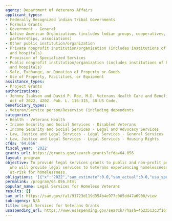```yaml
---
agency: Department of Veterans Affairs
applicant_types:
- Federally Recognized lndian Tribal Governments
- Formula Grants
- Government - General
- Native American Organizations (includes lndian groups, cooperatives, corporations,
  partnerships, associations)
- Other public institution/organization
- Private nonprofit institution/organization (includes institutions of higher education
  and hospitals)
- Provision of Specialized Services
- Public nonprofit institution/organization (includes institutions of higher education
  and hospitals)
- Sale, Exchange, or Donation of Property or Goods
- Use of Property, Facilities, or Equipment
assistance_types:
- Project Grants
authorizations:
- Johnny Isakson and David P. Roe, M.D. Veterans Health Care and Benefits Improvement
  Act of 2022, 4202. Pub. L. 116-315, 38 US Code.
beneficiary_types:
- Veteran/Service person/Reservist (including dependents
categories:
- Health - Veterans Health
- Income Security and Social Services - Disabled Veterans
- Income Security and Social Services - Legal and Advocacy Services
- Law, Justice and Legal Services - Legal Services - General Services
- Law, Justice and Legal Services - Legal Services - Housing Rights
cfda: '64.056'
fiscal_year: '2022'
grants_url: https://grants.gov/search-grants?cfda=64.056
layout: program
objective: To provide legal services grants to public and non-profit private entities
  who will provide legal services to Veterans experiencing homelessness or Veterans
  at-risk for homelessness.
obligations: '[{"x":"2022","sam_estimate":0.0,"sam_actual":0.0,"usa_spending_actual":0.0},{"x":"2023","sam_estimate":11550000.0,"sam_actual":0.0,"usa_spending_actual":11526591.51},{"x":"2024","sam_estimate":11550000.0,"sam_actual":0.0,"usa_spending_actual":18466150.74}]'
permalink: /program/64.056.html
popular_name: Legal Services for Homeless Veterans
results: []
sam_url: https://sam.gov/fal/91723d119d354b4e977c005dd47a6900/view
sub-agency: N/A
title: Legal Services for Veterans Grants
usaspending_url: https://www.usaspending.gov/search/?hash=4623513c3f16f4d49981820b0764e9c9
---
```

